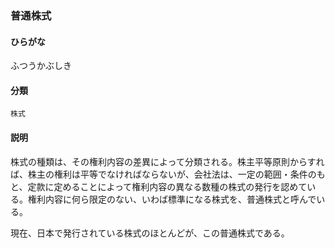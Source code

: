 <div style="display:none;">

## [あ行](securities-terms?id=あ行)
## [か行](securities-terms?id=か行)
## [さ行](securities-terms?id=さ行)
## [た行](securities-terms?id=た行)
## [な行](securities-terms?id=な行)
## [は行](securities-terms?id=は行)

</div>

### 普通株式

#### ひらがな

ふつうかぶしき

#### 分類

`株式`

#### 説明

株式の種類は、その権利内容の差異によって分類される。株主平等原則からすれば、株主の権利は平等でなければならないが、会社法は、一定の範囲・条件のもと、定款に定めることによって権利内容の異なる数種の株式の発行を認めている。権利内容に何ら限定のない、いわば標準になる株式を、普通株式と呼んでいる。
 
現在、日本で発行されている株式のほとんどが、この普通株式である。

<div style="display:none;">

## [ま行](securities-terms?id=ま行)
## [や行](securities-terms?id=や行)
## [ら行](securities-terms?id=ら行)
## [わ行](securities-terms?id=わ行)
## [英数字・記号](securities-terms?id=英数字・記号)

</div>

